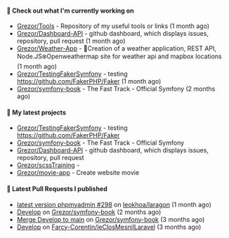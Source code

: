 #### 👷 Check out what I'm currently working on

- [Grezor/Tools](https://github.com/Grezor/Tools) - Repository of my useful tools or links (1 month ago)
- [Grezor/Dashboard-API](https://github.com/Grezor/Dashboard-API) - github dashboard, which displays issues, repository, pull request (1 month ago)
- [Grezor/Weather-App](https://github.com/Grezor/Weather-App) - 🔆Creation of a weather application, REST API, Node.JS❄️Openweathermap site for weather api and mapbox locations (1 month ago)
- [Grezor/TestingFakerSymfony](https://github.com/Grezor/TestingFakerSymfony) - testing https://github.com/FakerPHP/Faker (1 month ago)
- [Grezor/symfony-book](https://github.com/Grezor/symfony-book) - The Fast Track - Official Symfony (2 months ago)

#### 🌱 My latest projects

- [Grezor/TestingFakerSymfony](https://github.com/Grezor/TestingFakerSymfony) - testing https://github.com/FakerPHP/Faker
- [Grezor/symfony-book](https://github.com/Grezor/symfony-book) - The Fast Track - Official Symfony
- [Grezor/Dashboard-API](https://github.com/Grezor/Dashboard-API) - github dashboard, which displays issues, repository, pull request
- [Grezor/scssTraining](https://github.com/Grezor/scssTraining) - 
- [Grezor/movie-app](https://github.com/Grezor/movie-app) - Create website movie

#### 🔨 Latest Pull Requests I published

- [latest version phpmyadmin #298](https://github.com/leokhoa/laragon/pull/299) on [leokhoa/laragon](https://github.com/leokhoa/laragon) (1 month ago)
- [Develop](https://github.com/Grezor/symfony-book/pull/2) on [Grezor/symfony-book](https://github.com/Grezor/symfony-book) (2 months ago)
- [Merge Develop to main](https://github.com/Grezor/symfony-book/pull/1) on [Grezor/symfony-book](https://github.com/Grezor/symfony-book) (3 months ago)
- [Develop](https://github.com/Farcy-Corentin/leClosMesnilLaravel/pull/20) on [Farcy-Corentin/leClosMesnilLaravel](https://github.com/Farcy-Corentin/leClosMesnilLaravel) (3 months ago)
